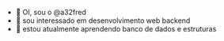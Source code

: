 - 👋 OI, sou o @a32fred
- 👀 sou interessado em desenvolvimento web backend
- 🌱 estou atualmente aprendendo banco de dados e estruturas
